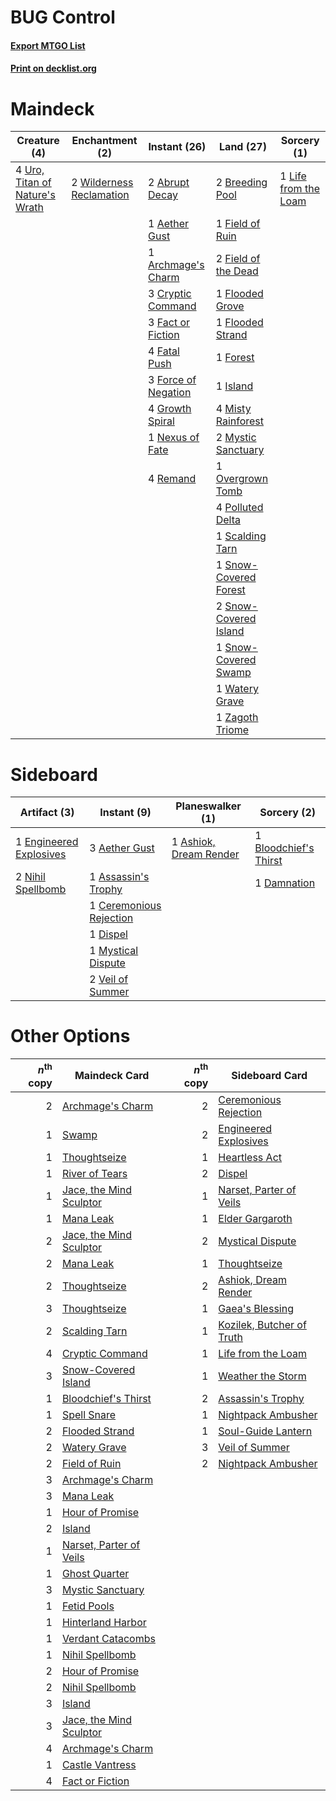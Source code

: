 # BUG Control

#### [Export MTGO List](../collection/BUG%20Control/BUG%20Control.txt)
#### [Print on decklist.org](http://decklist.org/?deckmain=2%09Abrupt%20Decay%0A1%09Aether%20Gust%0A1%09Archmage's%20Charm%0A2%09Breeding%20Pool%0A3%09Cryptic%20Command%0A3%09Fact%20or%20Fiction%0A4%09Fatal%20Push%0A1%09Field%20of%20Ruin%0A2%09Field%20of%20the%20Dead%0A1%09Flooded%20Grove%0A1%09Flooded%20Strand%0A3%09Force%20of%20Negation%0A1%09Forest%0A4%09Growth%20Spiral%0A1%09Island%0A1%09Life%20from%20the%20Loam%0A4%09Misty%20Rainforest%0A2%09Mystic%20Sanctuary%0A1%09Nexus%20of%20Fate%0A1%09Overgrown%20Tomb%0A4%09Polluted%20Delta%0A4%09Remand%0A1%09Scalding%20Tarn%0A1%09Snow-Covered%20Forest%0A2%09Snow-Covered%20Island%0A1%09Snow-Covered%20Swamp%0A4%09Uro,%20Titan%20of%20Nature's%20Wrath%0A1%09Watery%20Grave%0A2%09Wilderness%20Reclamation%0A1%09Zagoth%20Triome&deckside=3%09Aether%20Gust%0A1%09Ashiok,%20Dream%20Render%0A1%09Assassin's%20Trophy%0A1%09Bloodchief's%20Thirst%0A1%09Ceremonious%20Rejection%0A1%09Damnation%0A1%09Dispel%0A1%09Engineered%20Explosives%0A1%09Mystical%20Dispute%0A2%09Nihil%20Spellbomb%0A2%09Veil%20of%20Summer)
# Maindeck

|                                              Creature (4)                                               |                                          Enchantment (2)                                          |                                         Instant (26)                                         |                                           Land (27)                                            |                                          Sorcery (1)                                          |
|---------------------------------------------------------------------------------------------------------|---------------------------------------------------------------------------------------------------|----------------------------------------------------------------------------------------------|------------------------------------------------------------------------------------------------|-----------------------------------------------------------------------------------------------|
|4 [Uro, Titan of Nature's Wrath](http://gatherer.wizards.com/Pages/Card/Details.aspx?multiverseid=476480)|2 [Wilderness Reclamation](http://gatherer.wizards.com/Pages/Card/Details.aspx?multiverseid=457293)|2 [Abrupt Decay](http://gatherer.wizards.com/Pages/Card/Details.aspx?multiverseid=456061)     |2 [Breeding Pool](http://gatherer.wizards.com/Pages/Card/Details.aspx?multiverseid=97088)       |1 [Life from the Loam](http://gatherer.wizards.com/Pages/Card/Details.aspx?multiverseid=338409)|
|                                                                                                         |                                                                                                   |1 [Aether Gust](http://gatherer.wizards.com/Pages/Card/Details.aspx?multiverseid=466796)      |1 [Field of Ruin](http://gatherer.wizards.com/Pages/Card/Details.aspx?multiverseid=435415)      |                                                                                               |
|                                                                                                         |                                                                                                   |1 [Archmage's Charm](http://gatherer.wizards.com/Pages/Card/Details.aspx?multiverseid=463989) |2 [Field of the Dead](http://gatherer.wizards.com/Pages/Card/Details.aspx?multiverseid=467001)  |                                                                                               |
|                                                                                                         |                                                                                                   |3 [Cryptic Command](http://gatherer.wizards.com/Pages/Card/Details.aspx?multiverseid=438614)  |1 [Flooded Grove](http://gatherer.wizards.com/Pages/Card/Details.aspx?multiverseid=442228)      |                                                                                               |
|                                                                                                         |                                                                                                   |3 [Fact or Fiction](http://gatherer.wizards.com/Pages/Card/Details.aspx?multiverseid=405223)  |1 [Flooded Strand](http://gatherer.wizards.com/Pages/Card/Details.aspx?multiverseid=405098)     |                                                                                               |
|                                                                                                         |                                                                                                   |4 [Fatal Push](http://gatherer.wizards.com/Pages/Card/Details.aspx?multiverseid=423724)       |1 [Forest](http://gatherer.wizards.com/Pages/Card/Details.aspx?multiverseid=439860)             |                                                                                               |
|                                                                                                         |                                                                                                   |3 [Force of Negation](http://gatherer.wizards.com/Pages/Card/Details.aspx?multiverseid=464001)|1 [Island](http://gatherer.wizards.com/Pages/Card/Details.aspx?multiverseid=439857)             |                                                                                               |
|                                                                                                         |                                                                                                   |4 [Growth Spiral](http://gatherer.wizards.com/Pages/Card/Details.aspx?multiverseid=457322)    |4 [Misty Rainforest](http://gatherer.wizards.com/Pages/Card/Details.aspx?multiverseid=405102)   |                                                                                               |
|                                                                                                         |                                                                                                   |1 [Nexus of Fate](http://gatherer.wizards.com/Pages/Card/Details.aspx?multiverseid=450253)    |2 [Mystic Sanctuary](http://gatherer.wizards.com/Pages/Card/Details.aspx?multiverseid=473209)   |                                                                                               |
|                                                                                                         |                                                                                                   |4 [Remand](http://gatherer.wizards.com/Pages/Card/Details.aspx?multiverseid=380255)           |1 [Overgrown Tomb](http://gatherer.wizards.com/Pages/Card/Details.aspx?multiverseid=405103)     |                                                                                               |
|                                                                                                         |                                                                                                   |                                                                                              |4 [Polluted Delta](http://gatherer.wizards.com/Pages/Card/Details.aspx?multiverseid=405104)     |                                                                                               |
|                                                                                                         |                                                                                                   |                                                                                              |1 [Scalding Tarn](http://gatherer.wizards.com/Pages/Card/Details.aspx?multiverseid=405107)      |                                                                                               |
|                                                                                                         |                                                                                                   |                                                                                              |1 [Snow-Covered Forest](http://gatherer.wizards.com/Pages/Card/Details.aspx?multiverseid=121192)|                                                                                               |
|                                                                                                         |                                                                                                   |                                                                                              |2 [Snow-Covered Island](http://gatherer.wizards.com/Pages/Card/Details.aspx?multiverseid=121130)|                                                                                               |
|                                                                                                         |                                                                                                   |                                                                                              |1 [Snow-Covered Swamp](http://gatherer.wizards.com/Pages/Card/Details.aspx?multiverseid=121256) |                                                                                               |
|                                                                                                         |                                                                                                   |                                                                                              |1 [Watery Grave](http://gatherer.wizards.com/Pages/Card/Details.aspx?multiverseid=405114)       |                                                                                               |
|                                                                                                         |                                                                                                   |                                                                                              |1 [Zagoth Triome](http://gatherer.wizards.com/Pages/Card/Details.aspx?multiverseid=479779)      |                                                                                               |


# Sideboard

|                                          Artifact (3)                                           |                                           Instant (9)                                            |                                        Planeswalker (1)                                         |                                          Sorcery (2)                                           |
|-------------------------------------------------------------------------------------------------|--------------------------------------------------------------------------------------------------|-------------------------------------------------------------------------------------------------|------------------------------------------------------------------------------------------------|
|1 [Engineered Explosives](http://gatherer.wizards.com/Pages/Card/Details.aspx?multiverseid=50139)|3 [Aether Gust](http://gatherer.wizards.com/Pages/Card/Details.aspx?multiverseid=466796)          |1 [Ashiok, Dream Render](http://gatherer.wizards.com/Pages/Card/Details.aspx?multiverseid=461155)|1 [Bloodchief's Thirst](http://gatherer.wizards.com/Pages/Card/Details.aspx?multiverseid=491729)|
|2 [Nihil Spellbomb](http://gatherer.wizards.com/Pages/Card/Details.aspx?multiverseid=442215)     |1 [Assassin's Trophy](http://gatherer.wizards.com/Pages/Card/Details.aspx?multiverseid=452902)    |                                                                                                 |1 [Damnation](http://gatherer.wizards.com/Pages/Card/Details.aspx?multiverseid=425888)          |
|                                                                                                 |1 [Ceremonious Rejection](http://gatherer.wizards.com/Pages/Card/Details.aspx?multiverseid=417613)|                                                                                                 |                                                                                                |
|                                                                                                 |1 [Dispel](http://gatherer.wizards.com/Pages/Card/Details.aspx?multiverseid=401858)               |                                                                                                 |                                                                                                |
|                                                                                                 |1 [Mystical Dispute](http://gatherer.wizards.com/Pages/Card/Details.aspx?multiverseid=473020)     |                                                                                                 |                                                                                                |
|                                                                                                 |2 [Veil of Summer](http://gatherer.wizards.com/Pages/Card/Details.aspx?multiverseid=466952)       |                                                                                                 |                                                                                                |


# Other Options

|*n*<sup>th</sup> copy|                                          Maindeck Card                                           |*n*<sup>th</sup> copy|                                           Sideboard Card                                           |
|--------------------:|--------------------------------------------------------------------------------------------------|--------------------:|----------------------------------------------------------------------------------------------------|
|                    2|[Archmage's Charm](http://gatherer.wizards.com/Pages/Card/Details.aspx?multiverseid=463989)       |                    2|[Ceremonious Rejection](http://gatherer.wizards.com/Pages/Card/Details.aspx?multiverseid=417613)    |
|                    1|[Swamp](http://gatherer.wizards.com/Pages/Card/Details.aspx?multiverseid=439858)                  |                    2|[Engineered Explosives](http://gatherer.wizards.com/Pages/Card/Details.aspx?multiverseid=50139)     |
|                    1|[Thoughtseize](http://gatherer.wizards.com/Pages/Card/Details.aspx?multiverseid=438676)           |                    1|[Heartless Act](http://gatherer.wizards.com/Pages/Card/Details.aspx?multiverseid=479611)            |
|                    1|[River of Tears](http://gatherer.wizards.com/Pages/Card/Details.aspx?multiverseid=126210)         |                    2|[Dispel](http://gatherer.wizards.com/Pages/Card/Details.aspx?multiverseid=401858)                   |
|                    1|[Jace, the Mind Sculptor](http://gatherer.wizards.com/Pages/Card/Details.aspx?multiverseid=442051)|                    1|[Narset, Parter of Veils](http://gatherer.wizards.com/Pages/Card/Details.aspx?multiverseid=460988)  |
|                    1|[Mana Leak](http://gatherer.wizards.com/Pages/Card/Details.aspx?multiverseid=45242)               |                    1|[Elder Gargaroth](http://gatherer.wizards.com/Pages/Card/Details.aspx?multiverseid=485502)          |
|                    2|[Jace, the Mind Sculptor](http://gatherer.wizards.com/Pages/Card/Details.aspx?multiverseid=442051)|                    2|[Mystical Dispute](http://gatherer.wizards.com/Pages/Card/Details.aspx?multiverseid=473020)         |
|                    2|[Mana Leak](http://gatherer.wizards.com/Pages/Card/Details.aspx?multiverseid=45242)               |                    1|[Thoughtseize](http://gatherer.wizards.com/Pages/Card/Details.aspx?multiverseid=438676)             |
|                    2|[Thoughtseize](http://gatherer.wizards.com/Pages/Card/Details.aspx?multiverseid=438676)           |                    2|[Ashiok, Dream Render](http://gatherer.wizards.com/Pages/Card/Details.aspx?multiverseid=461155)     |
|                    3|[Thoughtseize](http://gatherer.wizards.com/Pages/Card/Details.aspx?multiverseid=438676)           |                    1|[Gaea's Blessing](http://gatherer.wizards.com/Pages/Card/Details.aspx?multiverseid=417433)          |
|                    2|[Scalding Tarn](http://gatherer.wizards.com/Pages/Card/Details.aspx?multiverseid=405107)          |                    1|[Kozilek, Butcher of Truth](http://gatherer.wizards.com/Pages/Card/Details.aspx?multiverseid=397668)|
|                    4|[Cryptic Command](http://gatherer.wizards.com/Pages/Card/Details.aspx?multiverseid=438614)        |                    1|[Life from the Loam](http://gatherer.wizards.com/Pages/Card/Details.aspx?multiverseid=338409)       |
|                    3|[Snow-Covered Island](http://gatherer.wizards.com/Pages/Card/Details.aspx?multiverseid=121130)    |                    1|[Weather the Storm](http://gatherer.wizards.com/Pages/Card/Details.aspx?multiverseid=464140)        |
|                    1|[Bloodchief's Thirst](http://gatherer.wizards.com/Pages/Card/Details.aspx?multiverseid=491729)    |                    2|[Assassin's Trophy](http://gatherer.wizards.com/Pages/Card/Details.aspx?multiverseid=452902)        |
|                    1|[Spell Snare](http://gatherer.wizards.com/Pages/Card/Details.aspx?multiverseid=446100)            |                    1|[Nightpack Ambusher](http://gatherer.wizards.com/Pages/Card/Details.aspx?multiverseid=466939)       |
|                    2|[Flooded Strand](http://gatherer.wizards.com/Pages/Card/Details.aspx?multiverseid=405098)         |                    1|[Soul-Guide Lantern](http://gatherer.wizards.com/Pages/Card/Details.aspx?multiverseid=476488)       |
|                    2|[Watery Grave](http://gatherer.wizards.com/Pages/Card/Details.aspx?multiverseid=405114)           |                    3|[Veil of Summer](http://gatherer.wizards.com/Pages/Card/Details.aspx?multiverseid=466952)           |
|                    2|[Field of Ruin](http://gatherer.wizards.com/Pages/Card/Details.aspx?multiverseid=435415)          |                    2|[Nightpack Ambusher](http://gatherer.wizards.com/Pages/Card/Details.aspx?multiverseid=466939)       |
|                    3|[Archmage's Charm](http://gatherer.wizards.com/Pages/Card/Details.aspx?multiverseid=463989)       |                     |                                                                                                    |
|                    3|[Mana Leak](http://gatherer.wizards.com/Pages/Card/Details.aspx?multiverseid=45242)               |                     |                                                                                                    |
|                    1|[Hour of Promise](http://gatherer.wizards.com/Pages/Card/Details.aspx?multiverseid=430809)        |                     |                                                                                                    |
|                    2|[Island](http://gatherer.wizards.com/Pages/Card/Details.aspx?multiverseid=439857)                 |                     |                                                                                                    |
|                    1|[Narset, Parter of Veils](http://gatherer.wizards.com/Pages/Card/Details.aspx?multiverseid=460988)|                     |                                                                                                    |
|                    1|[Ghost Quarter](http://gatherer.wizards.com/Pages/Card/Details.aspx?multiverseid=389534)          |                     |                                                                                                    |
|                    3|[Mystic Sanctuary](http://gatherer.wizards.com/Pages/Card/Details.aspx?multiverseid=473209)       |                     |                                                                                                    |
|                    1|[Fetid Pools](http://gatherer.wizards.com/Pages/Card/Details.aspx?multiverseid=426945)            |                     |                                                                                                    |
|                    1|[Hinterland Harbor](http://gatherer.wizards.com/Pages/Card/Details.aspx?multiverseid=443128)      |                     |                                                                                                    |
|                    1|[Verdant Catacombs](http://gatherer.wizards.com/Pages/Card/Details.aspx?multiverseid=405113)      |                     |                                                                                                    |
|                    1|[Nihil Spellbomb](http://gatherer.wizards.com/Pages/Card/Details.aspx?multiverseid=442215)        |                     |                                                                                                    |
|                    2|[Hour of Promise](http://gatherer.wizards.com/Pages/Card/Details.aspx?multiverseid=430809)        |                     |                                                                                                    |
|                    2|[Nihil Spellbomb](http://gatherer.wizards.com/Pages/Card/Details.aspx?multiverseid=442215)        |                     |                                                                                                    |
|                    3|[Island](http://gatherer.wizards.com/Pages/Card/Details.aspx?multiverseid=439857)                 |                     |                                                                                                    |
|                    3|[Jace, the Mind Sculptor](http://gatherer.wizards.com/Pages/Card/Details.aspx?multiverseid=442051)|                     |                                                                                                    |
|                    4|[Archmage's Charm](http://gatherer.wizards.com/Pages/Card/Details.aspx?multiverseid=463989)       |                     |                                                                                                    |
|                    1|[Castle Vantress](http://gatherer.wizards.com/Pages/Card/Details.aspx?multiverseid=473204)        |                     |                                                                                                    |
|                    4|[Fact or Fiction](http://gatherer.wizards.com/Pages/Card/Details.aspx?multiverseid=405223)        |                     |                                                                                                    |

